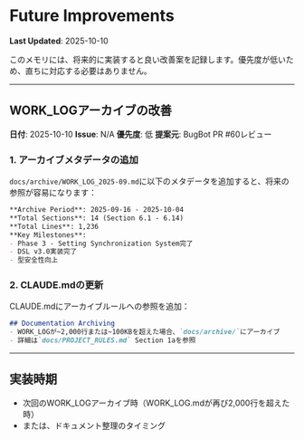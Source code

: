 # Future Improvements

**Last Updated**: 2025-10-10

このメモリには、将来的に実装すると良い改善案を記録します。優先度が低いため、直ちに対応する必要はありません。

---

## WORK_LOGアーカイブの改善

**日付**: 2025-10-10
**Issue**: N/A
**優先度**: 低
**提案元**: BugBot PR #60レビュー

### 1. アーカイブメタデータの追加

`docs/archive/WORK_LOG_2025-09.md`に以下のメタデータを追加すると、将来の参照が容易になります：

```markdown
**Archive Period**: 2025-09-16 - 2025-10-04
**Total Sections**: 14 (Section 6.1 - 6.14)
**Total Lines**: 1,236
**Key Milestones**:
- Phase 3 - Setting Synchronization System完了
- DSL v3.0実装完了
- 型安全性向上
```

### 2. CLAUDE.mdの更新

CLAUDE.mdにアーカイブルールへの参照を追加：

```markdown
## Documentation Archiving
- WORK_LOGが~2,000行または~100KBを超えた場合、`docs/archive/`にアーカイブ
- 詳細は`docs/PROJECT_RULES.md` Section 1aを参照
```

---

## 実装時期

- 次回のWORK_LOGアーカイブ時（WORK_LOG.mdが再び2,000行を超えた時）
- または、ドキュメント整理のタイミング
